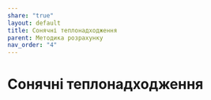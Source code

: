 ```yaml
---
share: "true"
layout: default
title: Сонячні теплонадходження
parent: Методика розрахунку
nav_order: "4"
---
```


# Сонячні теплонадходження
